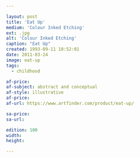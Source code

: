 ```yaml
---

layout: post
title: 'Eat Up'
medium: 'Colour Inked Etching'
ext: .jpg
alt: 'Colour Inked Etching'
caption: "Eat Up"
created: 1993-09-11 10:52:01
date: 2011-03-24
image: eat-up
tags:
  - childhood

af-price:
af-subject: abstract and conceptual
af-style: illustrative
af-price:
af-url: https://www.artfinder.com/product/eat-up/

sa-price:
sa-url:

edition: 100
width:
height:

---
```

